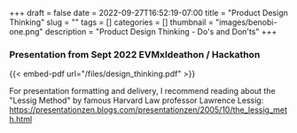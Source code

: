 +++ 
draft = false
date = 2022-09-27T16:52:19-07:00
title = "Product Design Thinking"
slug = "" 
tags = []
categories = []
thumbnail = "images/benobi-one.png"
description = "Product Design Thinking - Do's and Don'ts"
+++

### Presentation from Sept 2022 EVMxIdeathon / Hackathon

{{< embed-pdf url="/files/design_thinking.pdf" >}}

For presentation formatting and delivery, I recommend reading about the "Lessig Method" by famous Harvard Law professor Lawrence Lessig: https://presentationzen.blogs.com/presentationzen/2005/10/the_lessig_meth.html